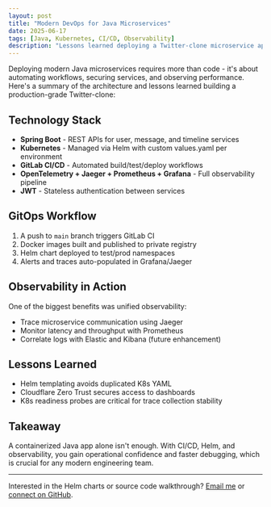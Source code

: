 ```yaml
---
layout: post
title: "Modern DevOps for Java Microservices"
date: 2025-06-17
tags: [Java, Kubernetes, CI/CD, Observability]
description: "Lessons learned deploying a Twitter-clone microservice application with full observability, GitLab pipelines, and Helm."
---
```


Deploying modern Java microservices requires more than code - it's about automating workflows, securing services, and observing performance. Here's a summary of the architecture and lessons learned building a production-grade Twitter-clone:

## Technology Stack
- **Spring Boot** - REST APIs for user, message, and timeline services
- **Kubernetes** - Managed via Helm with custom values.yaml per environment
- **GitLab CI/CD** - Automated build/test/deploy workflows
- **OpenTelemetry + Jaeger + Prometheus + Grafana** - Full observability pipeline
- **JWT** - Stateless authentication between services

## GitOps Workflow
1. A push to `main` branch triggers GitLab CI
2. Docker images built and published to private registry
3. Helm chart deployed to test/prod namespaces
4. Alerts and traces auto-populated in Grafana/Jaeger

## Observability in Action
One of the biggest benefits was unified observability:
- Trace microservice communication using Jaeger
- Monitor latency and throughput with Prometheus
- Correlate logs with Elastic and Kibana (future enhancement)

## Lessons Learned
- Helm templating avoids duplicated K8s YAML
- Cloudflare Zero Trust secures access to dashboards
- K8s readiness probes are critical for trace collection stability

## Takeaway
A containerized Java app alone isn't enough. With CI/CD, Helm, and observability, you gain operational confidence and faster debugging, which is crucial for any modern engineering team.

---

 Interested in the Helm charts or source code walkthrough? [Email me](mailto:info.cideveloper@gmail.com) or [connect on GitHub](https://github.com/kunlecreates).

